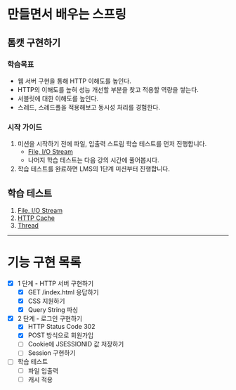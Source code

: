 # 만들면서 배우는 스프링

## 톰캣 구현하기

### 학습목표

- 웹 서버 구현을 통해 HTTP 이해도를 높인다.
- HTTP의 이해도를 높혀 성능 개선할 부분을 찾고 적용할 역량을 쌓는다.
- 서블릿에 대한 이해도를 높인다.
- 스레드, 스레드풀을 적용해보고 동시성 처리를 경험한다.

### 시작 가이드

1. 미션을 시작하기 전에 파일, 입출력 스트림 학습 테스트를 먼저 진행합니다.
    - [File, I/O Stream](study/src/test/java/study)
    - 나머지 학습 테스트는 다음 강의 시간에 풀어봅시다.
2. 학습 테스트를 완료하면 LMS의 1단계 미션부터 진행합니다.

## 학습 테스트

1. [File, I/O Stream](study/src/test/java/study)
2. [HTTP Cache](study/src/test/java/cache)
3. [Thread](study/src/test/java/thread)

---

# 기능 구현 목록

- [x] 1 단계 - HTTP 서버 구현하기
    - [x] GET /index.html 응답하기
    - [x] CSS 지원하기
    - [x] Query String 파싱
- [x] 2 단계 - 로그인 구현하기
    - [x] HTTP Status Code 302
    - [x] POST 방식으로 회원가입
    - [ ] Cookie에 JSESSIONID 값 저장하기
    - [ ] Session 구현하기
- [ ] 학습 테스트
    - [ ] 파일 입출력
    - [ ] 캐시 적용